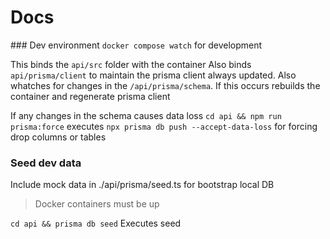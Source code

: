# Docs

### Dev environment
`docker compose watch` for development

This binds the `api/src` folder with the container
Also binds `api/prisma/client` to maintain the prisma client always updated.
Also whatches for changes in the `/api/prisma/schema`. If this occurs rebuilds the container and regenerate prisma client

If any changes in the schema causes data loss
`cd api && npm run prisma:force` executes `npx prisma db push --accept-data-loss`
for forcing drop columns or tables

### Seed dev data

Include mock data in ./api/prisma/seed.ts for bootstrap local DB

> Docker containers must be up

`cd api && prisma db seed` Executes seed
